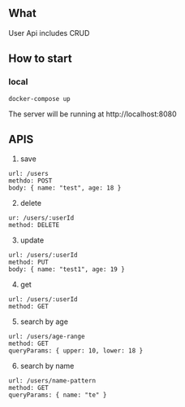 ## What
User Api includes CRUD

## How to start

### local
```
docker-compose up
```
The server will be running at http://localhost:8080

## APIS
1. save
```
url: /users
methdo: POST
body: { name: "test", age: 18 }
```

2. delete
```
ur: /users/:userId
method: DELETE
```

3. update
```
url: /users/:userId
method: PUT
body: { name: "test1", age: 19 }
```

4. get
```
url: /users/:userId
method: GET
```

5. search by age
```
url: /users/age-range
method: GET
queryParams: { upper: 10, lower: 18 }
```

6. search by name
```
url: /users/name-pattern
method: GET
queryParams: { name: "te" }
```